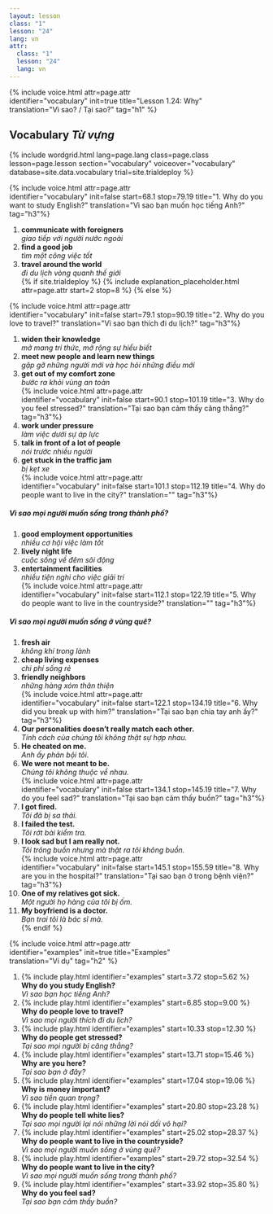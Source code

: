 ```yaml
---
layout: lesson
class: "1"
lesson: "24"
lang: vn
attr:
  class: "1"
  lesson: "24"
  lang: vn
---
```


{%  include voice.html attr=page.attr  
	identifier="vocabulary"  init=true
	title="Lesson 1.24: Why"        
	translation="Vì sao? / Tại sao?"
    tag="h1" %}

## Vocabulary   *Từ vựng*

{% include wordgrid.html lang=page.lang
		class=page.class 
		lesson=page.lesson 
		section="vocabulary"
		voiceover="vocabulary"
		database=site.data.vocabulary 
		trial=site.trialdeploy %}

{%  include voice.html attr=page.attr                    
	identifier="vocabulary"  init=false start=68.1 stop=79.19 
	title="1. Why do you want to study English?"
	translation="Vì sao bạn muốn học tiếng Anh?"
	tag="h3"%}    
1.  **communicate with foreigners**  
*giao tiếp với người nước ngoài*
2.  **find a good job**  
*tìm một công việc tốt*
3.  **travel around the world**  
*đi du lịch vòng quanh thế giới*     
{% if site.trialdeploy %}
	{% include explanation_placeholder.html  attr=page.attr     start=2 stop=8 %}
	{% else %}
    
{%  include voice.html attr=page.attr                    
	identifier="vocabulary"  init=false start=79.1 stop=90.19 
	title="2. Why do you love to travel?"
	translation="Vì sao bạn thích đi du lịch?"
	tag="h3"%}    
1. **widen their knowledge**  
*mở mang tri thức, mở rộng sự hiểu biết*
2. **meet new people and learn new things**  
*gặp gỡ những người mới và học hỏi những điều mới*
3. **get out of my comfort zone**  
*bước ra khỏi vùng an toàn*    
{%  include voice.html attr=page.attr                    
	identifier="vocabulary"  init=false start=90.1 stop=101.19 
	title="3. Why do you feel stressed?"
	translation="Tại sao bạn cảm thấy căng thẳng?"
	tag="h3"%}      
1. **work under pressure**  
*làm việc dưới sự áp lực*
2. **talk in front of a lot of people**  
*nói trước nhiều người*
3. **get stuck in the traffic jam**  
*bị kẹt xe*       
{%  include voice.html attr=page.attr                    
	identifier="vocabulary"  init=false start=101.1 stop=112.19 
	title="4. Why do people want to live in the city?"
	translation=""
	tag="h3"%}        
##### *Vì sao mọi người muốn sống trong thành phố?*   
1. **good employment opportunities**  
*nhiều cơ hội việc làm tốt*
2. **lively night life**  
*cuộc sống về đêm sôi động*
3. **entertainment facilities**  
*nhiều tiện nghi cho việc giải trí*    
{%  include voice.html attr=page.attr                    
	identifier="vocabulary"  init=false start=112.1 stop=122.19
	title="5. Why do people want to live in the countryside?"
	translation=""
	tag="h3"%}      
##### *Vì sao mọi người muốn sống ở vùng quê?*   
1. **fresh air**  
*không khí trong lành*
2. **cheap living expenses**  
*chi phí sống rẻ*
3. **friendly neighbors**  
*những hàng xóm thân thiện*    
{%  include voice.html attr=page.attr                    
	identifier="vocabulary"  init=false start=122.1 stop=134.19
	title="6. Why did you break up with him?"
	translation="Tại sao bạn chia tay anh ấy?"
	tag="h3"%}     
1. **Our personalities doesn’t really match each other.**  
*Tính cách của chúng tôi không thật sự hợp nhau.*
2. **He cheated on me.**  
*Anh ấy phản bội tôi.*
3. **We were not meant to be.**  
*Chúng tôi không thuộc về nhau.*     
{%  include voice.html attr=page.attr                    
	identifier="vocabulary"  init=false start=134.1 stop=145.19
	title="7. Why do you feel sad?"
	translation="Tại sao bạn cảm thấy buồn?"
	tag="h3"%}     
1. **I got fired.**  
*Tôi đã bị sa thải.*
2. **I failed the test.**  
*Tôi rớt bài kiểm tra.*
3. **I look sad but I am really not.**  
*Tôi trông buồn nhưng mà thật ra tôi không buồn.*     
{%  include voice.html attr=page.attr                    
	identifier="vocabulary"  init=false start=145.1 stop=155.59
	title="8. Why are you in the hospital?"
	translation="Tại sao bạn ở trong bệnh viện?"
	tag="h3"%}     
1. **One of my relatives got sick.**  
*Một người họ hàng của tôi bị ốm.*
2. **My boyfriend is a doctor.**  
*Bạn trai tôi là bác sĩ mà.*    
{% endif %}

{%  include voice.html attr=page.attr  
	identifier="examples"  init=true
	title="Examples"        
	translation="Ví dụ"
    tag="h2" %}

1. {% include play.html identifier="examples" start=3.72 stop=5.62 %} **Why do you study English?**  
*Vì sao bạn học tiếng Anh?*
2. {% include play.html identifier="examples" start=6.85 stop=9.00 %} **Why do people love to travel?**  
*Vì sao mọi người thích đi du lịch?*
3. {% include play.html identifier="examples" start=10.33 stop=12.30 %} **Why do people get stressed?**  
*Tại sao mọi người bị căng thẳng?*
4. {% include play.html identifier="examples" start=13.71 stop=15.46 %} **Why are you here?**  
*Tại sao bạn ở đây?*
5. {% include play.html identifier="examples" start=17.04 stop=19.06 %} **Why is money important?**  
*Vì sao tiền quan trọng?*
6. {% include play.html identifier="examples" start=20.80 stop=23.28 %} **Why do people tell white lies?**  
*Tại sao mọi người lại nói những lời nói dối vô hại?*
7. {% include play.html identifier="examples" start=25.02 stop=28.37 %} **Why do people want to live in the countryside?**  
*Vì sao mọi người muốn sống ở vùng quê?*
8. {% include play.html identifier="examples" start=29.72 stop=32.54 %} **Why do people want to live in the city?**  
*Vì sao mọi người muốn sống trong thành phố?*
9. {% include play.html identifier="examples" start=33.92 stop=35.80 %} **Why do you feel sad?**  
*Tại sao bạn cảm thấy buồn?*